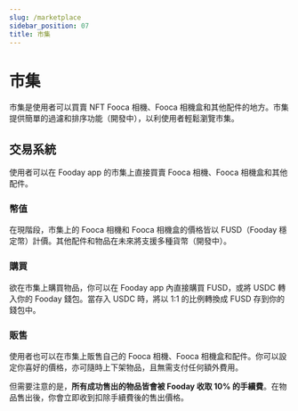 ```yaml
---
slug: /marketplace
sidebar_position: 07
title: 市集
---
```


# 市集

市集是使用者可以買賣 NFT Fooca 相機、Fooca 相機盒和其他配件的地方。市集提供簡單的過濾和排序功能（開發中），以利使用者輕鬆瀏覽市集。

## 交易系統

使用者可以在 Fooday app 的市集上直接買賣 Fooca 相機、Fooca 相機盒和其他配件。

### 幣值

在現階段，市集上的 Fooca 相機和 Fooca 相機盒的價格皆以 FUSD（Fooday 穩定幣）計價。其他配件和物品在未來將支援多種貨幣（開發中）。

### 購買

欲在市集上購買物品，你可以在 Fooday app 內直接購買 FUSD，或將 USDC 轉入你的 Fooday 錢包。當存入 USDC 時，將以 1:1 的比例轉換成 FUSD 存到你的錢包中。

### 販售

使用者也可以在市集上販售自己的 Fooca 相機、Fooca 相機盒和配件。你可以設定你喜好的價格，亦可隨時上下架物品，且無需支付任何額外費用。

但需要注意的是，**所有成功售出的物品皆會被 Fooday 收取 10% 的手續費**。在物品售出後，你會立即收到扣除手續費後的售出價格。